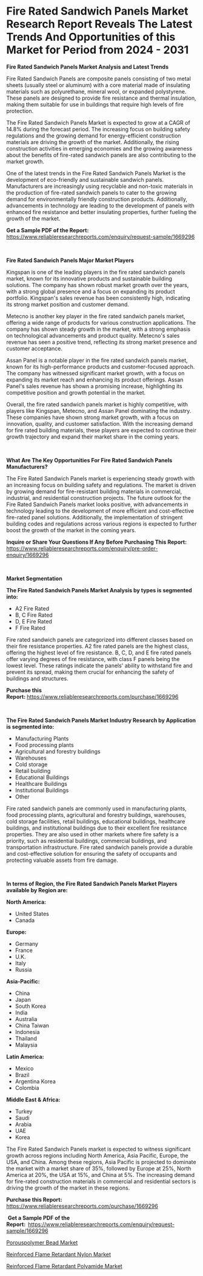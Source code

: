 <p><h1>Fire Rated Sandwich Panels Market Research Report Reveals The Latest Trends And Opportunities of this Market for Period from 2024 - 2031</h1></p><p><strong>Fire Rated Sandwich Panels Market Analysis and Latest Trends</strong></p>
<p><p>Fire Rated Sandwich Panels are composite panels consisting of two metal sheets (usually steel or aluminum) with a core material made of insulating materials such as polyurethane, mineral wool, or expanded polystyrene. These panels are designed to provide fire resistance and thermal insulation, making them suitable for use in buildings that require high levels of fire protection.</p><p>The Fire Rated Sandwich Panels Market is expected to grow at a CAGR of 14.8% during the forecast period. The increasing focus on building safety regulations and the growing demand for energy-efficient construction materials are driving the growth of the market. Additionally, the rising construction activities in emerging economies and the growing awareness about the benefits of fire-rated sandwich panels are also contributing to the market growth.</p><p>One of the latest trends in the Fire Rated Sandwich Panels Market is the development of eco-friendly and sustainable sandwich panels. Manufacturers are increasingly using recyclable and non-toxic materials in the production of fire-rated sandwich panels to cater to the growing demand for environmentally friendly construction products. Additionally, advancements in technology are leading to the development of panels with enhanced fire resistance and better insulating properties, further fueling the growth of the market.</p></p>
<p><strong>Get a Sample PDF of the Report:&nbsp;</strong> <a href="https://www.reliableresearchreports.com/enquiry/request-sample/1669296">https://www.reliableresearchreports.com/enquiry/request-sample/1669296</a></p>
<p>&nbsp;</p>
<p><strong>Fire Rated Sandwich Panels Major Market Players</strong></p>
<p><p>Kingspan is one of the leading players in the fire rated sandwich panels market, known for its innovative products and sustainable building solutions. The company has shown robust market growth over the years, with a strong global presence and a focus on expanding its product portfolio. Kingspan's sales revenue has been consistently high, indicating its strong market position and customer demand.</p><p>Metecno is another key player in the fire rated sandwich panels market, offering a wide range of products for various construction applications. The company has shown steady growth in the market, with a strong emphasis on technological advancements and product quality. Metecno's sales revenue has seen a positive trend, reflecting its strong market presence and customer acceptance.</p><p>Assan Panel is a notable player in the fire rated sandwich panels market, known for its high-performance products and customer-focused approach. The company has witnessed significant market growth, with a focus on expanding its market reach and enhancing its product offerings. Assan Panel's sales revenue has shown a promising increase, highlighting its competitive position and growth potential in the market.</p><p>Overall, the fire rated sandwich panels market is highly competitive, with players like Kingspan, Metecno, and Assan Panel dominating the industry. These companies have shown strong market growth, with a focus on innovation, quality, and customer satisfaction. With the increasing demand for fire rated building materials, these players are expected to continue their growth trajectory and expand their market share in the coming years.</p></p>
<p>&nbsp;</p>
<p><strong>What Are The Key Opportunities For Fire Rated Sandwich Panels Manufacturers?</strong></p>
<p><p>The Fire Rated Sandwich Panels market is experiencing steady growth with an increasing focus on building safety and regulations. The market is driven by growing demand for fire-resistant building materials in commercial, industrial, and residential construction projects. The future outlook for the Fire Rated Sandwich Panels market looks positive, with advancements in technology leading to the development of more efficient and cost-effective fire-rated panel solutions. Additionally, the implementation of stringent building codes and regulations across various regions is expected to further boost the growth of the market in the coming years.</p></p>
<p><strong>Inquire or Share Your Questions If Any Before Purchasing This Report:</strong> <a href="https://www.reliableresearchreports.com/enquiry/pre-order-enquiry/1669296">https://www.reliableresearchreports.com/enquiry/pre-order-enquiry/1669296</a></p>
<p>&nbsp;</p>
<p><strong>Market Segmentation</strong></p>
<p><strong>The Fire Rated Sandwich Panels Market Analysis by types is segmented into:</strong></p>
<p><ul><li>A2 Fire Rated</li><li>B, C Fire Rated</li><li>D, E Fire Rated</li><li>F Fire Rated</li></ul></p>
<p><p>Fire rated sandwich panels are categorized into different classes based on their fire resistance properties. A2 fire rated panels are the highest class, offering the highest level of fire resistance. B, C, D, and E fire rated panels offer varying degrees of fire resistance, with class F panels being the lowest level. These ratings indicate the panels' ability to withstand fire and prevent its spread, making them crucial for enhancing the safety of buildings and structures.</p></p>
<p><strong>Purchase this Report:&nbsp;</strong><a href="https://www.reliableresearchreports.com/purchase/1669296">https://www.reliableresearchreports.com/purchase/1669296</a></p>
<p>&nbsp;</p>
<p><strong>The Fire Rated Sandwich Panels Market Industry Research by Application is segmented into:</strong></p>
<p><ul><li>Manufacturing Plants</li><li>Food processing plants</li><li>Agricultural and forestry buildings</li><li>Warehouses</li><li>Cold storage</li><li>Retail building</li><li>Educational Buildings</li><li>Healthcare Buildings</li><li>Institutional Buildings</li><li>Other</li></ul></p>
<p><p>Fire rated sandwich panels are commonly used in manufacturing plants, food processing plants, agricultural and forestry buildings, warehouses, cold storage facilities, retail buildings, educational buildings, healthcare buildings, and institutional buildings due to their excellent fire resistance properties. They are also used in other markets where fire safety is a priority, such as residential buildings, commercial buildings, and transportation infrastructure. Fire rated sandwich panels provide a durable and cost-effective solution for ensuring the safety of occupants and protecting valuable assets from fire damage.</p></p>
<p>&nbsp;</p>
<p><strong>In terms of Region, the Fire Rated Sandwich Panels Market Players available by Region are:</strong></p>
<p>
    <p> <strong> North America: </strong>
        <ul>
            <li>United States</li>
            <li>Canada</li>
        </ul>
        </p> 
    <p> <strong> Europe: </strong>
        <ul>
            <li>Germany</li>
            <li>France</li>
            <li>U.K.</li>
            <li>Italy</li>
            <li>Russia</li>
        </ul>
        </p> 
    <p> <strong> Asia-Pacific: </strong>
        <ul>
            <li>China</li>
            <li>Japan</li>
            <li>South Korea</li>
            <li>India</li>
            <li>Australia</li>
            <li>China Taiwan</li>
            <li>Indonesia</li>
            <li>Thailand</li>
            <li>Malaysia</li>
        </ul>
        </p> 
    <p> <strong> Latin America: </strong>
        <ul>
            <li>Mexico</li>
            <li>Brazil</li>
            <li>Argentina Korea</li>
            <li>Colombia</li>
        </ul>
        </p> 
    <p> <strong> Middle East & Africa: </strong>
        <ul>
            <li>Turkey</li>
            <li>Saudi</li>
            <li>Arabia</li>
            <li>UAE</li>
            <li>Korea</li>
        </ul>
    </p>
    </p>
<p><p>The Fire Rated Sandwich Panels market is expected to witness significant growth across regions including North America, Asia Pacific, Europe, the USA, and China. Among these regions, Asia Pacific is projected to dominate the market with a market share of 35%, followed by Europe at 25%, North America at 20%, the USA at 15%, and China at 5%. The increasing demand for fire-rated construction materials in commercial and residential sectors is driving the growth of the market in these regions.</p></p>
<p><strong>Purchase this Report: </strong><a href="https://www.reliableresearchreports.com/purchase/1669296">https://www.reliableresearchreports.com/purchase/1669296</a></p>
<p>&nbsp;<strong>Get a Sample PDF of the Report:&nbsp;&nbsp;</strong><a href="https://www.reliableresearchreports.com/enquiry/request-sample/1669296">https://www.reliableresearchreports.com/enquiry/request-sample/1669296</a></p>
<p><strong></strong></p>
<p><p><a href="https://view.publitas.com/reportprime-1/porouspolymer-bead-market-size-market-trends-and-growth-outlook-forecasted-for-period-from-2023-to-2030/">Porouspolymer Bead Market</a></p><p><a href="https://view.publitas.com/reportprime-1/reinforced-flame-retardant-nylon-market-with-the-goal-of-estimating-the-market-size-and-future-growth-potential-of-various-market-segments-based-on-component-applications-end-user-and-region/">Reinforced Flame Retardant Nylon Market</a></p><p><a href="https://view.publitas.com/reportprime-1/reinforced-flame-retardant-polyamide-market-size-market-share-and-global-market-analysis-report-2023-2030/">Reinforced Flame Retardant Polyamide Market</a></p></p>